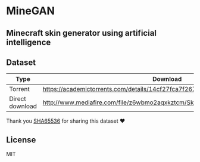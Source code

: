 # MineGAN
## Minecraft skin generator using artificial intelligence


## Dataset

| Type | Download |
| ------ | ------ |
| Torrent | https://academictorrents.com/details/14cf27fca7f26714d2a5193dc95348a4712cdcdf |
| Direct download | http://www.mediafire.com/file/z6wbmo2aqxkztcm/Skins.tar/file |

Thank you [SHA65536](https://www.reddit.com/user/SHA65536/) for sharing this dataset ❤️

## License
MIT
